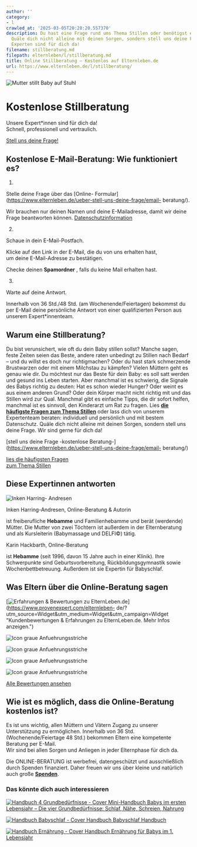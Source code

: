 ```yaml
---
author: ''
category:
- l
crawled_at: '2025-03-05T20:28:20.557370'
description: Du hast eine Frage rund ums Thema Stillen oder benötigst eine Stillberatung?
  Quäle dich nicht alleine mit deinen Sorgen, sondern stell uns deine Frage. Unsere
  Experten sind für dich da!
filename: stillberatung.md
filepath: elternleben/l/stillberatung.md
title: Online Stillberatung – Kostenlos auf Elternleben.de
url: https://www.elternleben.de/l/stillberatung/
---
```


![Mutter stillt Baby auf
Stuhl](/fileadmin/_processed_/a/4/csm_Tipps_Tipps_fu__r_einen_guten_Stillstart_fbd10c7a39.jpg)

#  Kostenlose Stillberatung

Unsere Expert*innen sind für dich da!  
Schnell, professionell und vertraulich.

[ Stell uns deine Frage! ](/ueber-stell-uns-deine-frage/email-beratung/)

##  Kostenlose E-Mail-Beratung: Wie funktioniert es?

1.

Stelle deine Frage über das [Online-
Formular](https://www.elternleben.de/ueber-stell-uns-deine-frage/email-
beratung/).

Wir brauchen nur deinen Namen und deine E-Mailadresse, damit wir deine Frage
beantworten können.
[Datenschutzinformation](https://www.elternleben.de/datenschutzerklaerung/)

2.

Schaue in dein E-Mail-Postfach.

Klicke auf den Link in der E-Mail, die du von uns erhalten hast,  
um deine E-Mail-Adresse zu bestätigen.

Checke deinen **Spamordner** , falls du keine Mail erhalten hast.

3.

Warte auf deine Antwort.

Innerhalb von 36 Std./48 Std. (am Wochenende/Feiertagen) bekommst du per
E-Mail deine persönliche Antwort von einer qualifizierten Person aus unserem
Expert*innenteam.

##  Warum eine Stillberatung?



Du bist verunsichert, wie oft du dein Baby stillen sollst? Manche sagen, feste
Zeiten seien das Beste, andere raten unbedingt zu Stillen nach Bedarf – und du
willst es doch nur richtigmachen? Oder du hast stark schmerzende Brustwarzen
oder mit einem Milchstau zu kämpfen? Vielen Müttern geht es genau wie dir. Du
möchtest nur das Beste für dein Baby: es soll satt werden und gesund ins Leben
starten. Aber manchmal ist es schwierig, die Signale des Babys richtig zu
deuten: Hat es schon wieder Hunger? Oder weint es aus einem anderen Grund?
Oder dein Körper macht nicht richtig mit und das Stillen wird zur Qual.
Manchmal gibt es einfache Tipps, die dir sofort helfen, manchmal ist es
sinnvoll, den Kinderarzt um Rat zu fragen. Lies **[die häufigste Fragen zum
Thema Stillen](https://www.elternleben.de/haeufige-fragen/stillen/)** oder
lass dich von unserem Expertenteam beraten: individuell und persönlich und mit
bestem Datenschutz. Quäle dich nicht alleine mit deinen Sorgen, sondern stell
uns deine Frage. Wir sind gerne für dich da!

[stell uns deine Frage -kostenlose
Beratung-](https://www.elternleben.de/ueber-stell-uns-deine-frage/email-
beratung/)

[lies die häufigsten Fragen  
zum Thema Stillen](https://www.elternleben.de/haeufige-fragen/stillen/)

##  Diese Expertinnen antworten

![Inken Harring-
Andresen](/fileadmin/_processed_/d/5/csm_Inken_Harring_Andresen_c01ec5a3d3.jpg)

Inken Harring-Andresen, Online-Beratung & Autorin

ist freiberufliche **Hebamme** und Familienhebamme und berät (werdende)
Mütter. Die Mutter von zwei Töchtern ist außerdem in der Elternberatung und
als Kursleiterin (Babymassage und DELFI©) tätig.



Karin Hackbarth, Online-Beratung

ist **Hebamme** (seit 1996, davon 15 Jahre auch in einer Klinik). Ihre
Schwerpunkte sind Geburtsvorbereitung, Rückbildungsgymnastik sowie
Wochenbettbetreuung. Außerdem ist sie Expertin für Babyschlaf.

## Was Eltern über die Online-Beratung sagen

[![Erfahrungen & Bewertungen zu
ElternLeben.de](https://images.provenexpert.com/c3/cf/3939b565bac2b7fa43661fc112ec/widget_landscape_300_de_0.png)](https://www.provenexpert.com/elternleben-
de/?utm_source=Widget&utm_medium=Widget&utm_campaign=Widget "Kundenbewertungen
& Erfahrungen zu ElternLeben.de. Mehr Infos anzeigen.")

![Icon graue
Anfuehrungsstriche](/fileadmin/Assets/Icons/anfuehrungsstriche_grau.svg)

![Icon graue
Anfuehrungsstriche](/fileadmin/Assets/Icons/anfuehrungsstriche_grau.svg)

![Icon graue
Anfuehrungsstriche](/fileadmin/Assets/Icons/anfuehrungsstriche_grau.svg)

![Icon graue
Anfuehrungsstriche](/fileadmin/Assets/Icons/anfuehrungsstriche_grau.svg)

[Alle Bewertungen ansehen](https://www.provenexpert.com/elternleben-de/)

##  Wie ist es möglich, dass die Online-Beratung kostenlos ist?

Es ist uns wichtig, allen Müttern und Vätern Zugang zu unserer Unterstützung
zu ermöglichen. Innerhalb von 36 Std. (Wochenende/Feiertage 48 Std.) bekommen
Eltern eine kompetente Beratung per E-Mail.  
Wir sind bei allen Sorgen und Anliegen in jeder Elternphase für dich da.

Die ONLINE-BERATUNG ist werbefrei, datengeschützt und ausschließlich durch
Spenden finanziert. Daher freuen wir uns über kleine und natürlich auch große
**[Spenden](https://www.elternleben.de/spenden/)**.

### Das könnte dich auch interessieren

[ ![Handbuch 4 Grundbedürfnisse -
Cover](/fileadmin/_processed_/6/6/csm_Handbuch_Grundbeduerfnisse_teaser_eb914d5136.png)
Mini-Handbuch Babys im ersten Lebensjahr – Die vier Grundbedürfnisse: Schlaf,
Nähe, Schreien, Nahrung ](/shop/babys-im-ersten-lebensjahr/)

[ ![Handbuch Babyschlaf -
Cover](/fileadmin/_processed_/4/1/csm_Handbuch_Babyschalf_teaser_55259d2bf7.png)
Handbuch Babyschlaf Handbuch ](/shop/babyschlaf-handbook-e/)

[ ![Handbuch Ernährung -
Cover](/fileadmin/_processed_/2/2/csm_Handbuch_Ernaehrung_teaser_909bd25597.png)
Handbuch Ernährung für Babys im 1. Lebensjahr ](/shop/ernaehrung-fuer-babys/)

